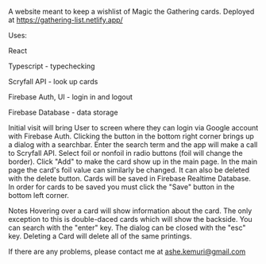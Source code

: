 A website meant to keep a wishlist of Magic the Gathering cards.
Deployed at https://gathering-list.netlify.app/


Uses:

React

Typescript - typechecking

Scryfall API - look up cards

Firebase Auth, UI - login in and logout

Firebase Database - data storage


Initial visit will bring User to screen where they can login via Google account with Firebase Auth.
Clicking the button in the bottom right corner brings up a dialog with a searchbar.
Enter the search term and the app will make a call to Scryfall API.
Select foil or nonfoil in radio buttons (foil will change the border).
Click "Add" to make the card show up in the main page.
In the main page the card's foil value can similarly be changed.
It can also be deleted with the delete button.
Cards will be saved in Firebase Realtime Database.
In order for cards to be saved you must click the "Save" button in the bottom left corner.

Notes
Hovering over a card will show information about the card.
The only exception to this is double-daced cards which will show the backside.
You can search with the "enter" key.
The dialog can be closed with the "esc" key.
Deleting a Card will delete all of the same printings.

If there are any problems, please contact me at ashe.kemuri@gmail.com
